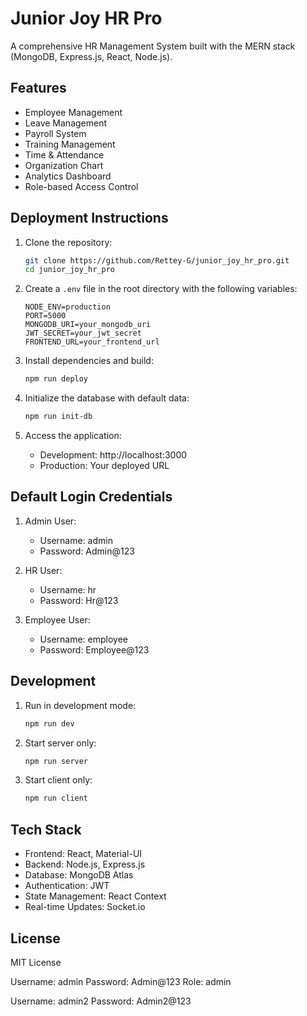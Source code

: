 # Junior Joy HR Pro

A comprehensive HR Management System built with the MERN stack (MongoDB, Express.js, React, Node.js).

## Features

- Employee Management
- Leave Management
- Payroll System
- Training Management
- Time & Attendance
- Organization Chart
- Analytics Dashboard
- Role-based Access Control

## Deployment Instructions

1. Clone the repository:
   ```bash
   git clone https://github.com/Rettey-G/junior_joy_hr_pro.git
   cd junior_joy_hr_pro
   ```

2. Create a `.env` file in the root directory with the following variables:
   ```
   NODE_ENV=production
   PORT=5000
   MONGODB_URI=your_mongodb_uri
   JWT_SECRET=your_jwt_secret
   FRONTEND_URL=your_frontend_url
   ```

3. Install dependencies and build:
   ```bash
   npm run deploy
   ```

4. Initialize the database with default data:
   ```bash
   npm run init-db
   ```

5. Access the application:
   - Development: http://localhost:3000
   - Production: Your deployed URL

## Default Login Credentials

1. Admin User:
   - Username: admin
   - Password: Admin@123

2. HR User:
   - Username: hr
   - Password: Hr@123

3. Employee User:
   - Username: employee
   - Password: Employee@123

## Development

1. Run in development mode:
   ```bash
   npm run dev
   ```

2. Start server only:
   ```bash
   npm run server
   ```

3. Start client only:
   ```bash
   npm run client
   ```

## Tech Stack

- Frontend: React, Material-UI
- Backend: Node.js, Express.js
- Database: MongoDB Atlas
- Authentication: JWT
- State Management: React Context
- Real-time Updates: Socket.io

## License

MIT License



Username: admin
Password: Admin@123
Role: admin

Username: admin2
Password: Admin2@123